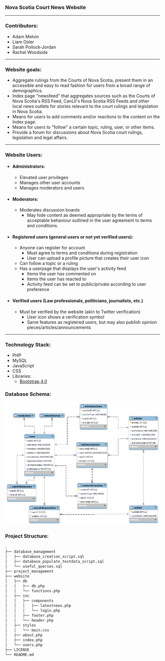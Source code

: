### Nova Scotia Court News Website
--- 
### Contributors:

- Adam Melvin 
- Liam Osler 
- Sarah Pollock-Jordan
- Rachel Woodside
---

### Website goals: 

- Aggregate rulings from the Courts of Nova Scotia, present them in an accessible and easy to read fashion for users from a broad range of demographics.
- Index page "newsfeed" that aggregates sources such as the Courts of Nova Scotia's RSS Feed, CanLII's Nova Scotia RSS Feeds and other local news outlets for stories relevant to the court rulings and legislation in Nova Scotia.
- Means for users to add comments and/or reactions to the content on the Index page.
- Means for users to "follow" a certain topic, ruling, user, or other items.
- Provide a forum for discussions about Nova Scotia court rulings, legislation and legal affairs.

---

### Website Users: 

- #### Administrators:
    - Elevated user privileges
    - Manages other user accounts
    - Manages moderators and users
    
- #### Moderators:
    - Moderates discussion boards
        - May hide content as deemed appropriate by the terms of acceptable behaviour outlined in the user agreement to terms and conditions.

- #### Registered users (general users or not yet verified users):
    - Anyone can register for account
        - Must agree to terms and conditions during registration
        - User can upload a profile picture that creates their user icon
    - Can follow a topic or a ruling
    - Has a userpage that displays the user's activity feed
        - Items the user has commented on
        - Items the user has reacted to
        - Activity feed can be set to public/private according to user preference 

- #### Verified users (Law professionals, politicians, journalists, etc.)
    - Must be verified by the website (akin to Twitter verification)
        - User icon shows a verification symbol
        - Same features as registered users, but may also publish opinion pieces/articles/announcements 

---

### Technology Stack:
- PHP
- MySQL
- JavaScript
- CSS
- Libraries:
    - [Bootstrap 4.0](https://getbootstrap.com/docs/4.0/getting-started/introduction/)

### Database Schema:
![Image of Schema](READMEimg/dbschema.png)


### Project Structure:
```
.
├── database_management
│   ├── database_creation_script.sql
│   ├── database_populate_testdata_script.sql
│   └── useful_queries.sql
├── project_management
├── website
│   ├── db
│   │   ├── db.php
│   │   └── functions.php
│   ├── inc
│   │   ├── components
│   │   │   ├── latestnews.php
│   │   │   └── login.php
│   │   ├── footer.php
│   │   └── header.php
│   ├── styles
│   │   └── main.css
│   ├── about.php
│   ├── index.php
│   └── users.php
├── LICENSE
└── README.md
```

